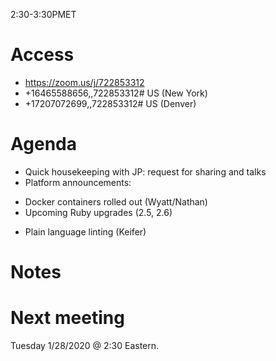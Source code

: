 2:30-3:30PMET

# Access

* https://zoom.us/j/722853312
* +16465588656,,722853312# US (New York)
* +17207072699,,722853312# US (Denver)

# Agenda

* Quick housekeeping with JP: request for sharing and talks
* Platform announcements:
- Docker containers rolled out (Wyatt/Nathan)
- Upcoming Ruby upgrades (2.5, 2.6)
* Plain language linting (Keifer)

# Notes


# Next meeting

Tuesday 1/28/2020 @ 2:30 Eastern.
